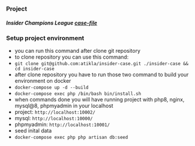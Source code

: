 ### Project
##### Insider Champions League [case-file](https://github.com/atikla/insider-case/blob/master/InsiderOnlineProject.pdf)

### Setup project environment
- you can run this command after clone git repository
- to clone repository you can use this command:
- ``git clone git@github.com:atikla/insider-case.git ./insider-case && cd insider-case ``
- after clone repository you have to run those two command to build your environment on docker
- ``docker-compose up -d --build``
- ``docker-compose exec php /bin/bash bin/install.sh``
- when commands done you will have running project with php8, nginx, mysql@8, phpmyadmin in your localhost
- project: ``http://localhost:10002/``
- mysql: ``http://localhost:10000/``
- phpmyadmin: ``http://localhost:10001/``
- seed inital data
- ``docker-compose exec php php artisan db:seed``
